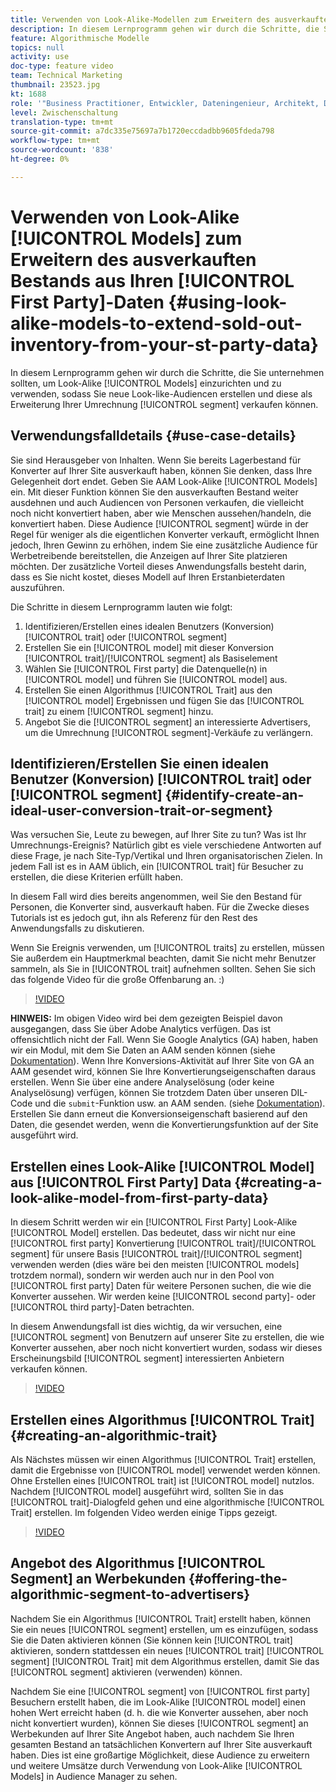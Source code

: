 ```yaml
---
title: Verwenden von Look-Alike-Modellen zum Erweitern des ausverkauften Bestands aus Ihren Erstanbieter-Daten
description: In diesem Lernprogramm gehen wir durch die Schritte, die Sie unternehmen sollten, um Look-Alike-Modelle einzurichten und zu verwenden, damit Sie neue Look-Alike-Audiencen erstellen und diese als Erweiterung Ihres Konvertierungssegments verkaufen können.
feature: Algorithmische Modelle
topics: null
activity: use
doc-type: feature video
team: Technical Marketing
thumbnail: 23523.jpg
kt: 1688
role: '"Business Practitioner, Entwickler, Dateningenieur, Architekt, Data Architect, Administrator, Leader"'
level: Zwischenschaltung
translation-type: tm+mt
source-git-commit: a7dc335e75697a7b1720eccdadbb9605fdeda798
workflow-type: tm+mt
source-wordcount: '838'
ht-degree: 0%

---
```



# Verwenden von Look-Alike [!UICONTROL Models] zum Erweitern des ausverkauften Bestands aus Ihren [!UICONTROL First Party]-Daten {#using-look-alike-models-to-extend-sold-out-inventory-from-your-st-party-data}

In diesem Lernprogramm gehen wir durch die Schritte, die Sie unternehmen sollten, um Look-Alike [!UICONTROL Models] einzurichten und zu verwenden, sodass Sie neue Look-like-Audiencen erstellen und diese als Erweiterung Ihrer Umrechnung [!UICONTROL segment] verkaufen können.

## Verwendungsfalldetails {#use-case-details}

Sie sind Herausgeber von Inhalten. Wenn Sie bereits Lagerbestand für Konverter auf Ihrer Site ausverkauft haben, können Sie denken, dass Ihre Gelegenheit dort endet. Geben Sie AAM Look-Alike [!UICONTROL Models] ein. Mit dieser Funktion können Sie den ausverkauften Bestand weiter ausdehnen und auch Audiencen von Personen verkaufen, die vielleicht noch nicht konvertiert haben, aber wie Menschen aussehen/handeln, die konvertiert haben. Diese Audience [!UICONTROL segment] würde in der Regel für weniger als die eigentlichen Konverter verkauft, ermöglicht Ihnen jedoch, Ihren Gewinn zu erhöhen, indem Sie eine zusätzliche Audience für Werbetreibende bereitstellen, die Anzeigen auf Ihrer Site platzieren möchten. Der zusätzliche Vorteil dieses Anwendungsfalls besteht darin, dass es Sie nicht kostet, dieses Modell auf Ihren Erstanbieterdaten auszuführen.

Die Schritte in diesem Lernprogramm lauten wie folgt:

1. Identifizieren/Erstellen eines idealen Benutzers (Konversion) [!UICONTROL trait] oder [!UICONTROL segment]
1. Erstellen Sie ein [!UICONTROL model] mit dieser Konversion [!UICONTROL trait]/[!UICONTROL segment] als Basiselement
1. Wählen Sie [!UICONTROL First party] die Datenquelle(n) in [!UICONTROL model] und führen Sie [!UICONTROL model] aus.
1. Erstellen Sie einen Algorithmus [!UICONTROL Trait] aus den [!UICONTROL model] Ergebnissen und fügen Sie das [!UICONTROL trait] zu einem [!UICONTROL segment] hinzu.
1. Angebot Sie die [!UICONTROL segment] an interessierte Advertisers, um die Umrechnung [!UICONTROL segment]-Verkäufe zu verlängern.

## Identifizieren/Erstellen Sie einen idealen Benutzer (Konversion) [!UICONTROL trait] oder [!UICONTROL segment] {#identify-create-an-ideal-user-conversion-trait-or-segment}

Was versuchen Sie, Leute zu bewegen, auf Ihrer Site zu tun? Was ist Ihr Umrechnungs-Ereignis? Natürlich gibt es viele verschiedene Antworten auf diese Frage, je nach Site-Typ/Vertikal und Ihren organisatorischen Zielen. In jedem Fall ist es in AAM üblich, ein [!UICONTROL trait] für Besucher zu erstellen, die diese Kriterien erfüllt haben.

In diesem Fall wird dies bereits angenommen, weil Sie den Bestand für Personen, die Konverter sind, ausverkauft haben. Für die Zwecke dieses Tutorials ist es jedoch gut, ihn als Referenz für den Rest des Anwendungsfalls zu diskutieren.

Wenn Sie Ereignis verwenden, um [!UICONTROL traits] zu erstellen, müssen Sie außerdem ein Hauptmerkmal beachten, damit Sie nicht mehr Benutzer sammeln, als Sie in [!UICONTROL trait] aufnehmen sollten. Sehen Sie sich das folgende Video für die große Offenbarung an. :)

>[!VIDEO](https://video.tv.adobe.com/v/23431/?quality=12)

**HINWEIS:** Im obigen Video wird bei dem gezeigten Beispiel davon ausgegangen, dass Sie über Adobe Analytics verfügen. Das ist offensichtlich nicht der Fall. Wenn Sie Google Analytics (GA) haben, haben wir ein Modul, mit dem Sie Daten an AAM senden können (siehe [Dokumentation](https://marketing.adobe.com/resources/help/en_US/aam/dil-google-universal-analytics.html)). Wenn Ihre Konversions-Aktivität auf Ihrer Site von GA an AAM gesendet wird, können Sie Ihre Konvertierungseigenschaften daraus erstellen. Wenn Sie über eine andere Analyselösung (oder keine Analyselösung) verfügen, können Sie trotzdem Daten über unseren DIL-Code und die `submit`-Funktion usw. an AAM senden. (siehe [Dokumentation](https://marketing.adobe.com/resources/help/en_US/aam/c_dil.html)). Erstellen Sie dann erneut die Konversionseigenschaft basierend auf den Daten, die gesendet werden, wenn die Konvertierungsfunktion auf der Site ausgeführt wird.

## Erstellen eines Look-Alike [!UICONTROL Model] aus [!UICONTROL First Party] Data {#creating-a-look-alike-model-from-first-party-data}

In diesem Schritt werden wir ein [!UICONTROL First Party] Look-Alike [!UICONTROL Model] erstellen. Das bedeutet, dass wir nicht nur eine [!UICONTROL first party] Konvertierung [!UICONTROL trait]/[!UICONTROL segment] für unsere Basis [!UICONTROL trait]/[!UICONTROL segment] verwenden werden (dies wäre bei den meisten [!UICONTROL models] trotzdem normal), sondern wir werden auch nur in den Pool von [!UICONTROL first party] Daten für weitere Personen suchen, die wie die Konverter aussehen. Wir werden keine [!UICONTROL second party]- oder [!UICONTROL third party]-Daten betrachten.

In diesem Anwendungsfall ist dies wichtig, da wir versuchen, eine [!UICONTROL segment] von Benutzern auf unserer Site zu erstellen, die wie Konverter aussehen, aber noch nicht konvertiert wurden, sodass wir dieses Erscheinungsbild [!UICONTROL segment] interessierten Anbietern verkaufen können.

>[!VIDEO](https://video.tv.adobe.com/v/23504/?quality-12)

## Erstellen eines Algorithmus [!UICONTROL Trait] {#creating-an-algorithmic-trait}

Als Nächstes müssen wir einen Algorithmus [!UICONTROL Trait] erstellen, damit die Ergebnisse von [!UICONTROL model] verwendet werden können. Ohne Erstellen eines [!UICONTROL trait] ist [!UICONTROL model] nutzlos. Nachdem [!UICONTROL model] ausgeführt wird, sollten Sie in das [!UICONTROL trait]-Dialogfeld gehen und eine algorithmische [!UICONTROL Trait] erstellen. Im folgenden Video werden einige Tipps gezeigt.

>[!VIDEO](https://video.tv.adobe.com/v/23523/?quality=12)

## Angebot des Algorithmus [!UICONTROL Segment] an Werbekunden {#offering-the-algorithmic-segment-to-advertisers}

Nachdem Sie ein Algorithmus [!UICONTROL Trait] erstellt haben, können Sie ein neues [!UICONTROL segment] erstellen, um es einzufügen, sodass Sie die Daten aktivieren können (Sie können kein [!UICONTROL trait] aktivieren, sondern stattdessen ein neues [!UICONTROL trait] [!UICONTROL segment] [!UICONTROL Trait] mit dem Algorithmus  erstellen, damit Sie das [!UICONTROL segment] aktivieren (verwenden) können.

Nachdem Sie eine [!UICONTROL segment] von [!UICONTROL first party] Besuchern erstellt haben, die im Look-Alike [!UICONTROL model] einen hohen Wert erreicht haben (d. h. die wie Konverter aussehen, aber noch nicht konvertiert wurden), können Sie dieses [!UICONTROL segment] an Werbekunden auf Ihrer Site Angebot haben, auch nachdem Sie Ihren gesamten Bestand an tatsächlichen Konvertern auf Ihrer Site ausverkauft haben. Dies ist eine großartige Möglichkeit, diese Audience zu erweitern und weitere Umsätze durch Verwendung von Look-Alike [!UICONTROL Models] in Audience Manager zu sehen.

